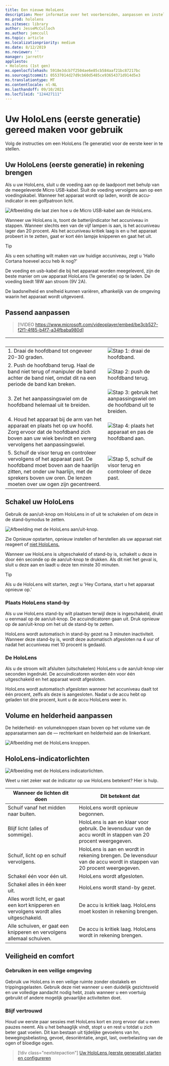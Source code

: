 ```yaml
---
title: Een nieuwe HoloLens
description: Meer informatie over het voorbereiden, aanpassen en instellen van uw HoloLens (1e generatie) mixed reality apparaat voor de eerste keer.
ms.prod: hololens
ms.sitesec: library
author: JesseMcCulloch
ms.author: jemccull
ms.topic: article
ms.localizationpriority: medium
ms.date: 8/12/2019
ms.reviewer: ''
manager: jarrettr
appliesto:
- Hololens (1st gen)
ms.openlocfilehash: 5918e3dcb7f2504ae6e85cb584aaf21bc87217bc
ms.sourcegitcommit: 05537014d27d9cb60d5485ce93654371d914d5e3
ms.translationtype: MT
ms.contentlocale: nl-NL
ms.lasthandoff: 09/10/2021
ms.locfileid: "124427111"
---
```

# <a name="get-your-hololens-1st-gen-ready-to-use"></a>Uw HoloLens (eerste generatie) gereed maken voor gebruik

Volg de instructies om een HoloLens (1e generatie) voor de eerste keer in te stellen.

## <a name="charge-your-hololens-1st-gen"></a>Uw HoloLens (eerste generatie) in rekening brengen

Als u uw HoloLens, sluit u de voeding aan op de laadpoort met behulp van de meegeleverde Micro USB-kabel. Sluit de voeding vervolgens aan op een voedingskabel. Wanneer het apparaat wordt op laden, wordt de accu-indicator in een golfpatroon licht.

![Afbeelding die laat zien hoe u de Micro USB-kabel aan de HoloLens.](./images/hololens-charging.png)

Wanneer uw HoloLens is, toont de batterijindicator het accuniveau in stappen. Wanneer slechts een van de vijf lampen is aan, is het accuniveau lager dan 20 procent. Als het accuniveau kritiek laag is en u het apparaat probeert in te zetten, gaat er kort één lampje knipperen en gaat het uit.

> [!TIP]
> Als u een schatting wilt maken van uw huidige accuniveau, zegt u 'Hallo Cortana hoeveel accu heb ik nog?'

De voeding en usb-kabel die bij het apparaat worden meegeleverd, zijn de beste manier om uw apparaat HoloLens (1e generatie) op te laden.  De voeding biedt 18W aan stroom (9V 2A).

De laadsnelheid en snelheid kunnen variëren, afhankelijk van de omgeving waarin het apparaat wordt uitgevoerd.

## <a name="adjust-fit"></a>Passend aanpassen

> [!VIDEO https://www.microsoft.com/videoplayer/embed/be3cb527-f2f1-4f85-b4f7-a34fbaba980d]

| &nbsp; | &nbsp; |
|:--- |:--- |
|1. Draai de hoofdband tot ongeveer 20-30 graden.|![Stap 1: draai de hoofdband.](./images/FitGuideStep1.png)|
|2. Push de hoofdband terug. Haal de band niet terug of manipuler de band achter de band niet, omdat dit na een periode de band kan breken.|![Stap 2: push de hoofdband terug.](./images/FitGuideStep2.png)|
|3. Zet het aanpassingswiel om de hoofdband helemaal uit te breiden. |![Stap 3: gebruik het aanpassingswiel om de hoofdband uit te breiden.](./images/FitGuideStep3.png)|
|4. Houd het apparaat bij de arm van het apparaat en plaats het op uw hoofd. Zorg ervoor dat de hoofdband zich boven aan uw wiek bevindt en vererg vervolgens het aanpassingswiel.|![Stap 4: plaats het apparaat en pas de hoofdband aan.](./images/FitGuideStep4.png)|
|5. Schuif de visor terug en controleer vervolgens of het apparaat past. De hoofdband moet boven aan de haarlijn zitten, net onder uw haarlijn, met de sprekers boven uw oren. De lenzen moeten over uw ogen zijn gecentreerd.|![Stap 5, schuif de visor terug en controleer of deze past.](./images/FitGuideSetep5.png)|

## <a name="turn-on-your-hololens"></a>Schakel uw HoloLens

Gebruik de aan/uit-knop om HoloLens in of uit te schakelen of om deze in de stand-bymodus te zetten.

![Afbeelding met de HoloLens aan/uit-knop.](./images/hololens-power.png)

Zie Opnieuw opstarten, opnieuw instellen of herstellen als uw apparaat niet reageert of [niet HoloLens.](hololens-restart-recover.md)

Wanneer uw HoloLens is uitgeschakeld of stand-by is, schakelt u deze in door één seconde op de aan/uit-knop te drukken. Als dit niet het geval is, sluit u deze aan en laadt u deze ten minste 30 minuten.

> [!TIP]
> Als u de HoloLens wilt starten, zegt u 'Hey Cortana, start u het apparaat opnieuw op.'

### <a name="put-hololens-in-standby"></a>Plaats HoloLens stand-by

Als u uw HoloLens stand-by wilt plaatsen terwijl deze is ingeschakeld, drukt u eenmaal op de aan/uit-knop. De accuindicatoren gaan uit. Druk opnieuw op de aan/uit-knop om het uit de stand-by te zetten.

HoloLens wordt automatisch in stand-by gezet na 3 minuten inactiviteit. Wanneer deze stand-by is, wordt deze automatisch afgesloten na 4 uur of nadat het accuniveau met 10 procent is gedaald.

### <a name="shut-down-hololens"></a>De HoloLens

Als u de stroom wilt afsluiten (uitschakelen) HoloLens u de aan/uit-knop vier seconden ingedrukt. De accuindicatoren worden één voor één uitgeschakeld en het apparaat wordt afgesloten.

HoloLens wordt automatisch afgesloten wanneer het accuniveau daalt tot één procent, zelfs als deze is aangesloten. Nadat u de accu hebt op geladen tot drie procent, kunt u de accu HoloLens weer in.

## <a name="adjust-volume-and-brightness"></a>Volume en helderheid aanpassen

De helderheid- en volumeknoppen staan boven op het volume van de apparaatarmen aan de &mdash; rechterkant en helderheid aan de linkerkant.

![Afbeelding met de HoloLens knoppen.](./images/hololens-buttons.jpg)

## <a name="hololens-indicator-lights"></a>HoloLens-indicatorlichten

![Afbeelding met de HoloLens indicatorlichten.](./images/hololens-lights.png)

Weet u niet zeker wat de indicator op uw HoloLens betekent? Hier is hulp.

|Wanneer de lichten dit doen |Dit betekent dat |
|---|---|
|Schuif vanaf het midden naar buiten. |HoloLens wordt opnieuw begonnen. |
|Blijf licht (alles of sommige). |HoloLens is aan en klaar voor gebruik. De levensduur van de accu wordt in stappen van 20 procent weergegeven. |
|Schuif, licht op en schuif vervolgens. |HoloLens is aan en wordt in rekening brengen. De levensduur van de accu wordt in stappen van 20 procent weergegeven. |
|Schakel één voor één uit. |HoloLens wordt afgesloten. |
|Schakel alles in één keer uit. |HoloLens wordt stand-by gezet. |
|Alles wordt licht, er gaat een kort knipperen en vervolgens wordt alles uitgeschakeld. |De accu is kritiek laag. HoloLens moet kosten in rekening brengen. |
|Alle schuiven, er gaat een knipperen en vervolgens allemaal schuiven. |De accu is kritiek laag. HoloLens wordt in rekening brengen. |

## <a name="safety-and-comfort"></a>Veiligheid en comfort

### <a name="use-in-safe-surroundings"></a>Gebruiken in een veilige omgeving

Gebruik uw HoloLens in een veilige ruimte zonder obstakels en trippingsgelasten. Gebruik deze niet wanneer u een duidelijk gezichtsveld en uw volledige aandacht nodig hebt, zoals wanneer u een voertuig gebruikt of andere mogelijk gevaarlijke activiteiten doet.

### <a name="stay-comfortable"></a>Blijf vertrouwd

Houd uw eerste paar sessies met HoloLens kort en zorg ervoor dat u even pauzes neemt. Als u het behaaglijk vindt, stopt u en rest u totdat u zich beter gaat voelen. Dit kan bestaan uit tijdelijke gevoelens van hn, bewegingsbelasting, gevoel, desoriëntatie, angst, last, overbelasting van de ogen of bloedige ogen.

> [!div class="nextstepaction"]
> [Uw HoloLens (eerste generatie) starten en configureren](hololens1-start.md)
